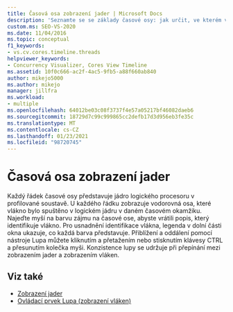 ```yaml
---
title: Časová osa zobrazení jader | Microsoft Docs
description: 'Seznamte se se základy časové osy: jak určit, ve kterém vlákně je jádro v jakémkoli okamžiku, a jak se přiblížit nebo oddálit.'
custom.ms: SEO-VS-2020
ms.date: 11/04/2016
ms.topic: conceptual
f1_keywords:
- vs.cv.cores.timeline.threads
helpviewer_keywords:
- Concurrency Visualizer, Cores View Timeline
ms.assetid: 10f0c666-ac2f-4ac5-9fb5-a88f660ab840
author: mikejo5000
ms.author: mikejo
manager: jillfra
ms.workload:
- multiple
ms.openlocfilehash: 64012be03c08f3737f4e57a05217bf46082daeb6
ms.sourcegitcommit: 18729d7c99c999865cc2defb17d3d956eb3fe35c
ms.translationtype: MT
ms.contentlocale: cs-CZ
ms.lasthandoff: 01/23/2021
ms.locfileid: "98720745"
---
```

# <a name="cores-view-timeline"></a>Časová osa zobrazení jader
Každý řádek časové osy představuje jádro logického procesoru v profilované soustavě. U každého řádku zobrazuje vodorovná osa, které vlákno bylo spuštěno v logickém jádru v daném časovém okamžiku. Najeďte myší na barvu zájmu na časové ose, abyste vrátili popis, který identifikuje vlákno. Pro usnadnění identifikace vlákna, legenda v dolní části okna ukazuje, co každá barva představuje. Přiblížení a oddálení pomocí nástroje Lupa můžete kliknutím a přetažením nebo stisknutím klávesy CTRL a přesunutím kolečka myši. Konzistence lupy se udržuje při přepínání mezi zobrazením jader a zobrazením vláken.

## <a name="see-also"></a>Viz také
- [Zobrazení jader](../profiling/cores-view.md)
- [Ovládací prvek Lupa (zobrazení vláken)](../profiling/zoom-control-threads-view.md)